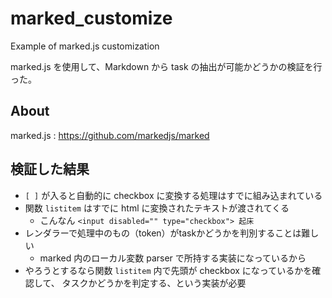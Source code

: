 # marked_customize
Example of marked.js customization

marked.js を使用して、Markdown から task の抽出が可能かどうかの検証を行った。

## About

marked.js : https://github.com/markedjs/marked

## 検証した結果

* `[ ]` が入ると自動的に checkbox に変換する処理はすでに組み込まれている
* 関数 `listitem` はすでに html に変換されたテキストが渡されてくる
    * こんなん `<input disabled="" type="checkbox"> 起床`
* レンダラーで処理中のもの（token）がtaskかどうかを判別することは難しい
    * marked 内のローカル変数 parser で所持する実装になっているから
* やろうとするなら関数 `listitem` 内で先頭が checkbox になっているかを確認して、
  タスクかどうかを判定する、という実装が必要

